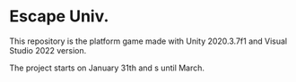 # Escape Univ.

This repository is the platform game made with Unity 2020.3.7f1 and Visual Studio 2022 version.

The project starts on January 31th and s until March.
